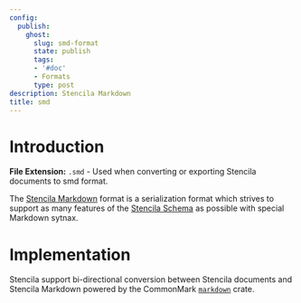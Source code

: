 ```yaml
---
config:
  publish:
    ghost:
      slug: smd-format
      state: publish
      tags:
      - '#doc'
      - Formats
      type: post
description: Stencila Markdown
title: smd
---
```


# Introduction

**File Extension:** `.smd` - Used when converting or exporting Stencila documents to smd format.

The [Stencila Markdown](docs/smd) format is a serialization format which strives to support as many features of the [Stencila Schema](docs/schema) as possible with special Markdown sytnax.

# Implementation

Stencila support bi-directional conversion between Stencila documents and Stencila Markdown powered by the CommonMark [`markdown`](https://crates.io/crates/markdown) crate.

<!-- prettier-ignore-start -->
<!-- CODEC-DOCS:START -->

<!-- CODEC-DOCS:STOP -->
<!-- prettier-ignore-end -->
